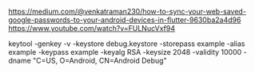 https://medium.com/@venkatraman230/how-to-sync-your-web-saved-google-passwords-to-your-android-devices-in-flutter-9630ba2a4d96
https://www.youtube.com/watch?v=FULNucVxf94

keytool -genkey -v -keystore debug.keystore -storepass example -alias example -keypass example -keyalg RSA -keysize 2048 -validity 10000 -dname "C=US, O=Android, CN=Android Debug"
